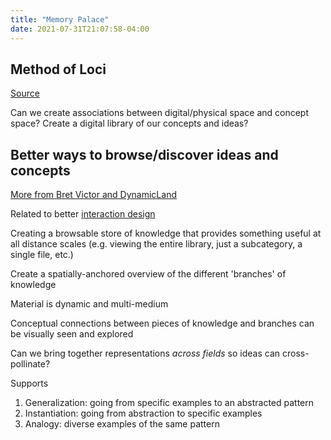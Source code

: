 ```yaml
---
title: "Memory Palace"
date: 2021-07-31T21:07:58-04:00
---
```


## Method of Loci
[Source](https://en.wikipedia.org/wiki/Method_of_loci)

Can we create associations between digital/physical space and concept space? Create a digital library of our concepts and ideas?

## Better ways to browse/discover ideas and concepts
[More from Bret Victor and DynamicLand](http://worrydream.com/cdg/ResearchAgenda-v0.19-poster.pdf)

Related to better [interaction design](thoughts/interaction%20design.md)

Creating a browsable store of knowledge that provides something useful at all distance scales (e.g. viewing the entire library, just a subcategory, a single file, etc.)

Create a spatially-anchored overview of the different 'branches' of knowledge

Material is dynamic and multi-medium

Conceptual connections between pieces of knowledge and branches can be visually seen and explored

Can we bring together representations *across fields* so ideas can cross-pollinate?

Supports
1. Generalization: going from specific examples to an abstracted pattern
2. Instantiation: going from abstraction to specific examples
3. Analogy: diverse examples of the same pattern